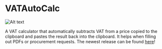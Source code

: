 # VATAutoCalc
![Alt text](images/my-image.png)

A VAT calculator that automatically subtracts VAT from a price copied to the clipboard and pastes the result back into the clipboard. It helps when filling out PDFs or procurement requests.
The newest release can be found [here][1]!


[1]: https://github.com/Levi607-lab/VATAutoCalc/releases/tag/V0.0.01
